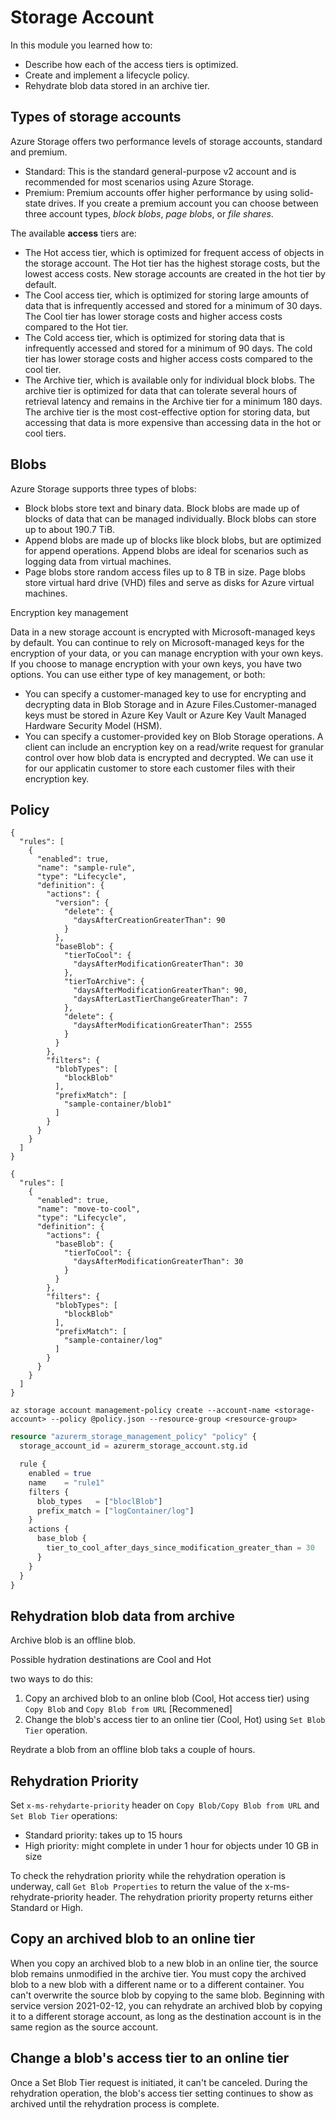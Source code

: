 # Storage Account

In this module you learned how to:

- Describe how each of the access tiers is optimized.
- Create and implement a lifecycle policy.
- Rehydrate blob data stored in an archive tier.

## Types of storage accounts

Azure Storage offers two performance levels of storage accounts, standard and premium.

- Standard: This is the standard general-purpose v2 account and is recommended for most scenarios using Azure Storage.
- Premium: Premium accounts offer higher performance by using solid-state drives. If you create a premium account you can choose between three account types, _block blobs_, _page blobs_, or _file shares_.

The available **access** tiers are:

- The Hot access tier, which is optimized for frequent access of objects in the storage account. The Hot tier has the highest storage costs, but the lowest access costs. New storage accounts are created in the hot tier by default.
- The Cool access tier, which is optimized for storing large amounts of data that is infrequently accessed and stored for a minimum of 30 days. The Cool tier has lower storage costs and higher access costs compared to the Hot tier.
- The Cold access tier, which is optimized for storing data that is infrequently accessed and stored for a minimum of 90 days. The cold tier has lower storage costs and higher access costs compared to the cool tier.
- The Archive tier, which is available only for individual block blobs. The archive tier is optimized for data that can tolerate several hours of retrieval latency and remains in the Archive tier for a minimum 180 days. The archive tier is the most cost-effective option for storing data, but accessing that data is more expensive than accessing data in the hot or cool tiers.

## Blobs

Azure Storage supports three types of blobs:

- Block blobs store text and binary data. Block blobs are made up of blocks of data that can be managed individually. Block blobs can store up to about 190.7 TiB.
- Append blobs are made up of blocks like block blobs, but are optimized for append operations. Append blobs are ideal for scenarios such as logging data from virtual machines.
- Page blobs store random access files up to 8 TB in size. Page blobs store virtual hard drive (VHD) files and serve as disks for Azure virtual machines.

Encryption key management

Data in a new storage account is encrypted with Microsoft-managed keys by default. You can continue to rely on Microsoft-managed keys for the encryption of your data, or you can manage encryption with your own keys. If you choose to manage encryption with your own keys, you have two options. You can use either type of key management, or both:

- You can specify a customer-managed key to use for encrypting and decrypting data in Blob Storage and in Azure Files.Customer-managed keys must be stored in Azure Key Vault or Azure Key Vault Managed Hardware Security Model (HSM).
- You can specify a customer-provided key on Blob Storage operations. A client can include an encryption key on a read/write request for granular control over how blob data is encrypted and decrypted. We can use it for our applicatin customer to store each customer files with their encryption key.

## Policy

```
{
  "rules": [
    {
      "enabled": true,
      "name": "sample-rule",
      "type": "Lifecycle",
      "definition": {
        "actions": {
          "version": {
            "delete": {
              "daysAfterCreationGreaterThan": 90
            }
          },
          "baseBlob": {
            "tierToCool": {
              "daysAfterModificationGreaterThan": 30
            },
            "tierToArchive": {
              "daysAfterModificationGreaterThan": 90,
              "daysAfterLastTierChangeGreaterThan": 7
            },
            "delete": {
              "daysAfterModificationGreaterThan": 2555
            }
          }
        },
        "filters": {
          "blobTypes": [
            "blockBlob"
          ],
          "prefixMatch": [
            "sample-container/blob1"
          ]
        }
      }
    }
  ]
}
```

```
{
  "rules": [
    {
      "enabled": true,
      "name": "move-to-cool",
      "type": "Lifecycle",
      "definition": {
        "actions": {
          "baseBlob": {
            "tierToCool": {
              "daysAfterModificationGreaterThan": 30
            }
          }
        },
        "filters": {
          "blobTypes": [
            "blockBlob"
          ],
          "prefixMatch": [
            "sample-container/log"
          ]
        }
      }
    }
  ]
}
```

```
az storage account management-policy create --account-name <storage-account> --policy @policy.json --resource-group <resource-group>
```

```Terraform
resource "azurerm_storage_management_policy" "policy" {
  storage_account_id = azurerm_storage_account.stg.id

  rule {
    enabled = true
    name    = "rule1"
    filters {
      blob_types   = ["bloclBlob"]
      prefix_match = ["logContainer/log"]
    }
    actions {
      base_blob {
        tier_to_cool_after_days_since_modification_greater_than = 30
      }
    }
  }
}
```

## Rehydration blob data from archive

Archive blob is an offline blob.

Possible hydration destinations are Cool and Hot

two ways to do this:

1. Copy an archived blob to an online blob (Cool, Hot access tier) using `Copy Blob` and `Copy Blob from URL` [Recommened]
2. Change the blob's access tier to an online tier (Cool, Hot) using `Set Blob Tier` operation.

Reydrate a blob from an offline blob taks a couple of hours.

## Rehydration Priority

Set `x-ms-rehydarte-priority` header on `Copy Blob/Copy Blob from URL` and `Set Blob Tier` operations:

- Standard priority: takes up to 15 hours
- High priority: might complete in under 1 hour for objects under 10 GB in size

To check the rehydration priority while the rehydration operation is underway, call `Get Blob Properties` to return the value of the x-ms-rehydrate-priority header. The rehydration priority property returns either Standard or High.

## Copy an archived blob to an online tier

When you copy an archived blob to a new blob in an online tier, the source blob remains unmodified in the archive tier. You must copy the archived blob to a new blob with a different name or to a different container. You can't overwrite the source blob by copying to the same blob.
Beginning with service version 2021-02-12, you can rehydrate an archived blob by copying it to a different storage account, as long as the destination account is in the same region as the source account.

## Change a blob's access tier to an online tier

Once a Set Blob Tier request is initiated, it can't be canceled. During the rehydration operation, the blob's access tier setting continues to show as archived until the rehydration process is complete.
